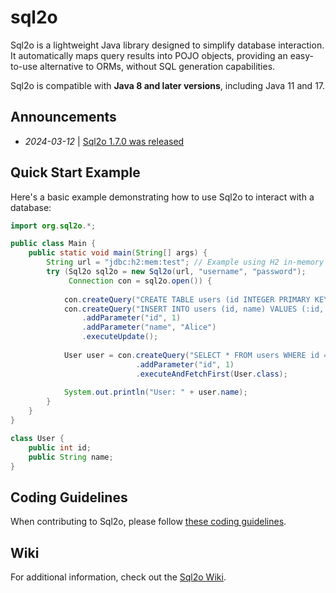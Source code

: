 # sql2o  &#x20;

Sql2o is a lightweight Java library designed to simplify database interaction. It automatically maps query results into POJO objects, providing an easy-to-use alternative to ORMs, without SQL generation capabilities.

Sql2o is compatible with **Java 8 and later versions**, including Java 11 and 17.

## Announcements

- *2024-03-12* | [Sql2o 1.7.0 was released](https://github.com/aaberg/sql2o/discussions/365)

## Quick Start Example

Here's a basic example demonstrating how to use Sql2o to interact with a database:

```java
import org.sql2o.*;

public class Main {
    public static void main(String[] args) {
        String url = "jdbc:h2:mem:test"; // Example using H2 in-memory database
        try (Sql2o sql2o = new Sql2o(url, "username", "password");
             Connection con = sql2o.open()) {
            
            con.createQuery("CREATE TABLE users (id INTEGER PRIMARY KEY, name VARCHAR(50))").executeUpdate();
            con.createQuery("INSERT INTO users (id, name) VALUES (:id, :name)")
                .addParameter("id", 1)
                .addParameter("name", "Alice")
                .executeUpdate();
            
            User user = con.createQuery("SELECT * FROM users WHERE id = :id")
                            .addParameter("id", 1)
                            .executeAndFetchFirst(User.class);
            
            System.out.println("User: " + user.name);
        }
    }
}

class User {
    public int id;
    public String name;
}
```

## Coding Guidelines

When contributing to Sql2o, please follow [these coding guidelines](https://github.com/aaberg/sql2o/wiki/Coding-guidelines).


## Wiki

For additional information, check out the [Sql2o Wiki](https://github.com/aaberg/sql2o/wiki).

